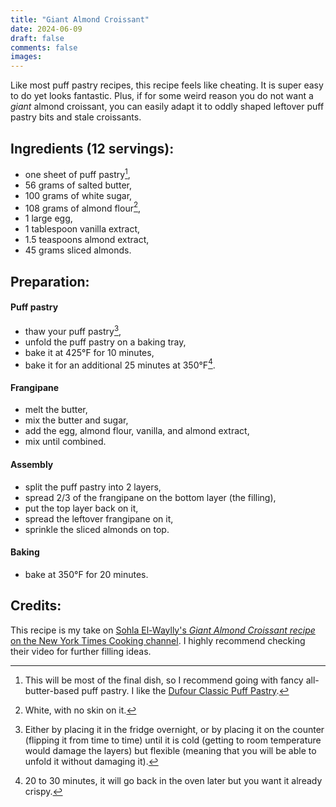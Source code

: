 ```yaml
---
title: "Giant Almond Croissant"
date: 2024-06-09
draft: false
comments: false
images:
---
```


Like most puff pastry recipes, this recipe feels like cheating. It is super easy to do yet looks fantastic. Plus, if for some weird reason you do not want a *giant* almond croissant, you can easily adapt it to oddly shaped leftover puff pastry bits and stale croissants.

## Ingredients (12 servings):

* one sheet of puff pastry[^puff],
* 56 grams of salted butter,
* 100 grams of white sugar,
* 108 grams of almond flour[^flour],
* 1 large egg,
* 1 tablespoon vanilla extract,
* 1.5 teaspoons almond extract,
* 45 grams sliced almonds.

[^flour]: White, with no skin on it.

[^puff]: This will be most of the final dish, so I recommend going with fancy all-butter-based puff pastry. I like the [Dufour Classic Puff Pastry](https://dufourpastrykitchens.com/puff-pastry-dough/).

## Preparation:

#### Puff pastry

* thaw your puff pastry[^thaw],
* unfold the puff pastry on a baking tray,
* bake it at 425°F for 10 minutes,
* bake it for an additional 25 minutes at 350°F[^bake].

[^thaw]: Either by placing it in the fridge overnight, or by placing it on the counter (flipping it from time to time) until it is cold (getting to room temperature would damage the layers) but flexible (meaning that you will be able to unfold it without damaging it).

[^bake]: 20 to 30 minutes, it will go back in the oven later but you want it already crispy.

#### Frangipane

* melt the butter,
* mix the butter and sugar,
* add the egg, almond flour, vanilla, and almond extract,
* mix until combined.

#### Assembly

* split the puff pastry into 2 layers,
* spread 2/3 of the frangipane on the bottom layer (the filling),
* put the top layer back on it,
* spread the leftover frangipane on it,
* sprinkle the sliced almonds on top.

#### Baking

* bake at 350°F for 20 minutes.

## Credits:

This recipe is my take on [Sohla El-Waylly's *Giant Almond Croissant recipe* on the New York Times Cooking channel](https://youtu.be/wvt0TkhO1CI). I highly recommend checking their video for further filling ideas.
